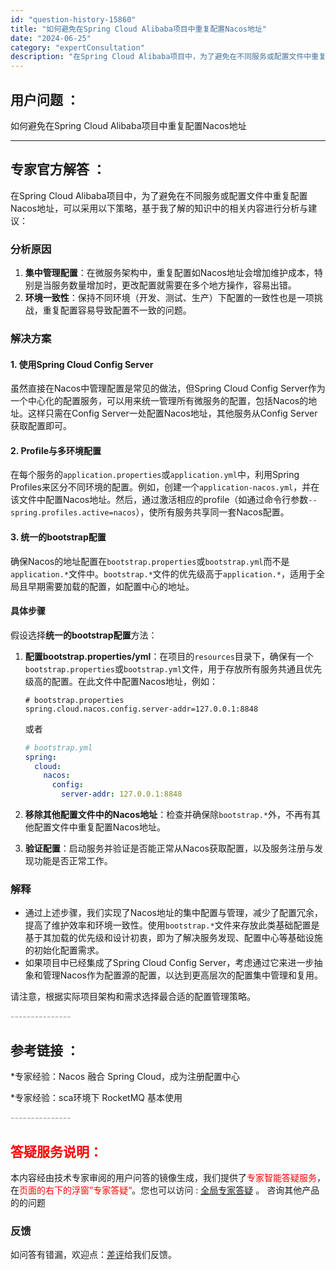 ```yaml
---
id: "question-history-15860"
title: "如何避免在Spring Cloud Alibaba项目中重复配置Nacos地址"
date: "2024-06-25"
category: "expertConsultation"
description: "在Spring Cloud Alibaba项目中，为了避免在不同服务或配置文件中重复配置Nacos地址，可以采用以下策略，基于我了解的知识中的相关内容进行分析与建议：### 分析原因1. **集中管理配置**：在微服务架构中，重复配置如Nacos地址会增加维护成本，特别是当服务数量增加时，更改配置就"
---
```


## 用户问题 ： 
 如何避免在Spring Cloud Alibaba项目中重复配置Nacos地址  

---------------
## 专家官方解答 ：

在Spring Cloud Alibaba项目中，为了避免在不同服务或配置文件中重复配置Nacos地址，可以采用以下策略，基于我了解的知识中的相关内容进行分析与建议：

### 分析原因
1. **集中管理配置**：在微服务架构中，重复配置如Nacos地址会增加维护成本，特别是当服务数量增加时，更改配置就需要在多个地方操作，容易出错。
2. **环境一致性**：保持不同环境（开发、测试、生产）下配置的一致性也是一项挑战，重复配置容易导致配置不一致的问题。

### 解决方案

#### 1. 使用Spring Cloud Config Server
虽然直接在Nacos中管理配置是常见的做法，但Spring Cloud Config Server作为一个中心化的配置服务，可以用来统一管理所有微服务的配置，包括Nacos的地址。这样只需在Config Server一处配置Nacos地址，其他服务从Config Server获取配置即可。

#### 2. Profile与多环境配置
在每个服务的`application.properties`或`application.yml`中，利用Spring Profiles来区分不同环境的配置。例如，创建一个`application-nacos.yml`，并在该文件中配置Nacos地址。然后，通过激活相应的profile（如通过命令行参数`--spring.profiles.active=nacos`），使所有服务共享同一套Nacos配置。

#### 3. 统一的bootstrap配置
确保Nacos的地址配置在`bootstrap.properties`或`bootstrap.yml`而不是`application.*`文件中。`bootstrap.*`文件的优先级高于`application.*`，适用于全局且早期需要加载的配置，如配置中心的地址。

#### 具体步骤
假设选择**统一的bootstrap配置**方法：

1. **配置bootstrap.properties/yml**：在项目的`resources`目录下，确保有一个`bootstrap.properties`或`bootstrap.yml`文件，用于存放所有服务共通且优先级高的配置。在此文件中配置Nacos地址，例如：
   ```properties
   # bootstrap.properties
   spring.cloud.nacos.config.server-addr=127.0.0.1:8848
   ```

   或者
   ```yaml
   # bootstrap.yml
   spring:
     cloud:
       nacos:
         config:
           server-addr: 127.0.0.1:8848
   ```

2. **移除其他配置文件中的Nacos地址**：检查并确保除`bootstrap.*`外，不再有其他配置文件中重复配置Nacos地址。

3. **验证配置**：启动服务并验证是否能正常从Nacos获取配置，以及服务注册与发现功能是否正常工作。

### 解释
- 通过上述步骤，我们实现了Nacos地址的集中配置与管理，减少了配置冗余，提高了维护效率和环境一致性。使用`bootstrap.*`文件来存放此类基础配置是基于其加载的优先级和设计初衷，即为了解决服务发现、配置中心等基础设施的初始化配置需求。
- 如果项目中已经集成了Spring Cloud Config Server，考虑通过它来进一步抽象和管理Nacos作为配置源的配置，以达到更高层次的配置集中管理和复用。

请注意，根据实际项目架构和需求选择最合适的配置管理策略。


<font color="#949494">---------------</font> 


## 参考链接 ：

*专家经验：Nacos 融合 Spring Cloud，成为注册配置中心 
 
 *专家经验：sca环境下 RocketMQ 基本使用 


 <font color="#949494">---------------</font> 
 


## <font color="#FF0000">答疑服务说明：</font> 

本内容经由技术专家审阅的用户问答的镜像生成，我们提供了<font color="#FF0000">专家智能答疑服务</font>，在<font color="#FF0000">页面的右下的浮窗”专家答疑“</font>。您也可以访问 : [全局专家答疑](https://answer.opensource.alibaba.com/docs/intro) 。 咨询其他产品的的问题

### 反馈
如问答有错漏，欢迎点：[差评](https://ai.nacos.io/user/feedbackByEnhancerGradePOJOID?enhancerGradePOJOId=15876)给我们反馈。
